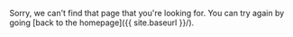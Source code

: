 Sorry, we can't find that page that you're looking for.
You can try again by going [back to the homepage]({{ site.baseurl }}/).
